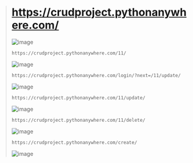 > # https://crudproject.pythonanywhere.com/
> 
> ![image](https://github.com/imvickykumar999/Django-CRUD-Form/assets/50515418/f88f4745-5943-4d54-a0bb-fd7c300f6321)
> 
>     https://crudproject.pythonanywhere.com/11/
> 
> ![image](https://github.com/imvickykumar999/Django-CRUD-Form/assets/50515418/3fdf6571-c2fa-4de4-8a14-4f47a3905032)
>
>     https://crudproject.pythonanywhere.com/login/?next=/11/update/
>
> ![image](https://github.com/imvickykumar999/Django-CRUD-Form/assets/50515418/7579c2db-b6ba-40f6-8843-889be45b8533)
>
>     https://crudproject.pythonanywhere.com/11/update/
> 
> ![image](https://github.com/imvickykumar999/Django-CRUD-Form/assets/50515418/2d533f1d-bfb6-4e72-a850-ecd5a1b51cc9)
>
>     https://crudproject.pythonanywhere.com/11/delete/
> 
> ![image](https://github.com/imvickykumar999/Django-CRUD-Form/assets/50515418/268039fb-1e29-4257-acf7-c7d8e3318f8f)
>
>     https://crudproject.pythonanywhere.com/create/
> 
> ![image](https://github.com/imvickykumar999/Django-CRUD-Form/assets/50515418/c318f788-871e-46e0-86f8-74964483d640)
>
